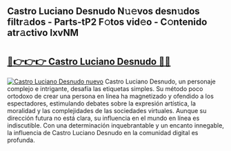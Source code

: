 ## Castro Luciano Desnudo N𝚞𝚎vos desn𝚞dos filtr𝚊dos - Parts-tP2 F𝚘tos vid𝚎o - C𝚘ntenido atr𝚊ctivo IxvNM

# <h2><a href="http://mb4f91x.tromn.icu/?c=Castro+Luciano+Desnudo">🔗👉👉👉 Castro Luciano Desnudo 🔗🔗</a></h2>

[![Castro Luciano Desnudo nuevo](https://i.imgur.com/pEAQMta.gif)](http://mb4f91x.tromn.icu/?c=Castro+Luciano+Desnudo)
Castro Luciano Desnudo, un personaje complejo e intrigante, desafía las etiquetas simples. Su método poco ortodoxo de crear una persona en línea ha magnetizado y ofendido a los espectadores, estimulando debates sobre la expresión artística, la moralidad y las complejidades de las sociedades virtuales. Aunque su dirección futura no está clara, su influencia en el mundo en línea es indiscutible. Con una determinación inquebrantable y un encanto innegable, la influencia de Castro Luciano Desnudo en la comunidad digital es profunda.
